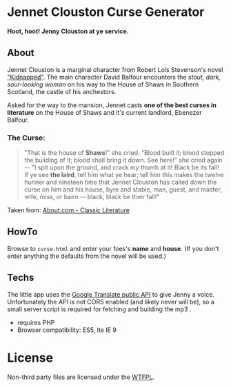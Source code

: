 Jennet Clouston Curse Generator
===============================

**Hoot, hoot! Jenny Clouston at ye service.**

About
-----

Jennet Clouston is a marginal character from Robert Lois Stevenson's novel ["Kidnapped"](http://en.wikipedia.org/wiki/Kidnapped_%28novel%29).
The main character David Balfour encounters the *stout, dark, sour-looking woman* on his way to the House of Shaws in Southern Scotland, the castle of his anchestors.

Asked for the way to the mansion, Jennet casts **one of the best curses in literature** on the House of Shaws and it's current landlord, Ebenezer Balfour.

### The Curse:

> "That is the house of **Shaws**!" she cried. "Blood built it; blood stopped the building of it; blood shall bring it down. See here!" she cried again -- "I spit upon the ground, and crack my thumb at it! Black be its fall! If ye see **the laird**, tell him what ye hear; tell him this makes the twelve hunner and nineteen time that Jennet Clouston has called down the curse on him and his house, byre and stable, man, guest, and master, wife, miss, or bairn -- black, black be their fall!"

Taken from: [About.com - Classic Literature](http://classiclit.about.com/library/bl-etexts/rlstevenson/bl-rlst-kid-2.htm)

HowTo
-----

Browse to `curse.html` and enter your foes's **name** and **house**. (If you don't enter anything the defaults from the novel will be used.)

Techs
----

The little app uses the [Google  Translate public API](https://translate.google.com/) to give Jenny a voice. Unfortunately the API is not CORS enabled (and likely never will be), so a small server script is required for fetching and building the mp3 .

* requires PHP
* Browser compatibility: ES5, lte IE 9

License
=======

Non-third party files are licensed under the [WTFPL](http://www.wtfpl.net/about/).
